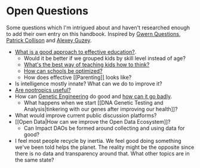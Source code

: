 # Open Questions

Some questions which I'm intrigued about and haven't researched enough to add their own entry on this handbook.
Inspired by [Gwern Questions](https://www.gwern.net/Questions), [Patrick Collison](https://patrickcollison.com/questions) and [Alexey Guzey](https://guzey.com/personal/research-ideas/).

- [What is a good approach to effective education?](https://www.lesswrong.com/posts/mMKKsbxGiNirGjsA9/effective-children-education).
  - Would it be better if we grouped kids by skill level instead of age?
  - [What's the best way of teaching kids how to think?](https://news.ycombinator.com/item?id=24638756)
  - [How can schools be optimized?](https://astralcodexten.substack.com/p/book-review-the-cult-of-smart)
  - How does effective [[Parenting]] looks like?
- Is intelligence mostly innate? What can we do to improve it?
- [Are nootropics useful?](https://www.gwern.net/Nootropics)
- How can [Genetic Engineering](https://www.youtube.com/watch?v=jAhjPd4uNFY) do good and [how can it go badly](https://www.youtube.com/watch?v=n__42UNIhvU).
  - What happens when we start [[DNA Genetic Testing and Analysis|tinkering with our genes after improving our health]]?
- What would improve current public discussion platforms?
- [[Open Data|How can we improve the Open Data Ecosystem]]?
  - Can Impact DAOs be formed around collecting and using data for good?
- I feel most people recycle by inertia. We feel good doing something we've been told helps the planet. The reality might be the opposite since there is no data and transparency around that. What other topics are in the same state?
